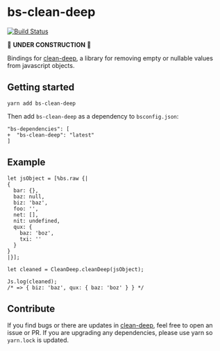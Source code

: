# bs-clean-deep

[![Build Status](https://travis-ci.org/mikaello/bs-clean-deep.svg?branch=master)](https://travis-ci.org/mikaello/bs-clean-deep)

🚧 **UNDER CONSTRUCTION** 🚧

Bindings for [clean-deep](https://github.com/nunofgs/clean-deep), a library for removing empty or nullable values from javascript objects.

## Getting started

```
yarn add bs-clean-deep
```

Then add `bs-clean-deep` as a dependency to `bsconfig.json`:

```git
"bs-dependencies": [
+  "bs-clean-deep": "latest"
]
```

## Example

```reason
let jsObject = [%bs.raw {|
{
  bar: {},
  baz: null,
  biz: 'baz',
  foo: '',
  net: [],
  nit: undefined,
  qux: {
    baz: 'boz',
    txi: ''
  }
}
|}];

let cleaned = CleanDeep.cleanDeep(jsObject);

Js.log(cleaned);
/* => { biz: 'baz', qux: { baz: 'boz' } } */
```

## Contribute

If you find bugs or there are updates in [clean-deep](https://github.com/nunofgs/clean-deep), feel free to open an issue or PR. If you are upgrading any dependencies, please use yarn so `yarn.lock` is updated.
